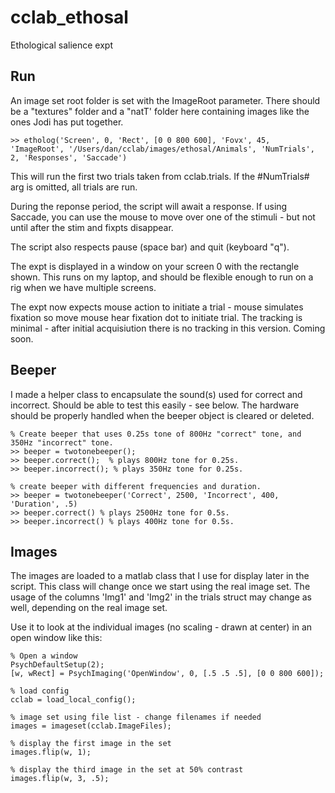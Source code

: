 # cclab_ethosal
Ethological salience expt

## Run

An image set root folder is set with the ImageRoot parameter. There should be a "textures" folder and a "natT' folder here containing images like the ones Jodi has put together.
```
>> etholog('Screen', 0, 'Rect', [0 0 800 600], 'Fovx', 45, 'ImageRoot', '/Users/dan/cclab/images/ethosal/Animals', 'NumTrials', 2, 'Responses', 'Saccade')
```
This will run the first two trials taken from cclab.trials. If the #NumTrials# arg is omitted, all trials are run. 

During the reponse period, the script will await a response. If using Saccade, you can use the mouse to move over one of the stimuli - but not until after the stim and fixpts disappear. 

The script also respects pause (space bar) and quit (keyboard "q").

The expt is displayed in a window on your screen 0 with the rectangle shown. This runs on my laptop, and should be flexible enough to run on a rig when we have multiple screens.

The expt now expects mouse action to initiate a trial - mouse simulates fixation so move mouse hear fixation dot to initiate trial. The tracking is minimal - after initial acquisiution there is no tracking in this version. Coming soon.

## Beeper

I made a helper class to encapsulate the sound(s) used for correct and incorrect. Should be able to test this easily - see below. The hardware should be properly handled when the beeper object is cleared or deleted. 


```
% Create beeper that uses 0.25s tone of 800Hz "correct" tone, and 350Hz "incorrect" tone.
>> beeper = twotonebeeper();
>> beeper.correct();  % plays 800Hz tone for 0.25s.
>> beeper.incorrect(); % plays 350Hz tone for 0.25s.

% create beeper with different frequencies and duration.
>> beeper = twotonebeeper('Correct', 2500, 'Incorrect', 400, 'Duration', .5)
>> beeper.correct() % plays 2500Hz tone for 0.5s.
>> beeper.incorrect() % plays 400Hz tone for 0.5s.
```

## Images

The images are loaded to a matlab class that I use for display later in the script. This class will change once we start using the real image set. The usage of the columns 'Img1' and 'Img2' in the trials struct may change as well, depending on the real image set.

Use it to look at the individual images (no scaling - drawn at center) in an open window like this:

```
% Open a window
PsychDefaultSetup(2);
[w, wRect] = PsychImaging('OpenWindow', 0, [.5 .5 .5], [0 0 800 600]);

% load config
cclab = load_local_config();

% image set using file list - change filenames if needed
images = imageset(cclab.ImageFiles);

% display the first image in the set
images.flip(w, 1);

% display the third image in the set at 50% contrast
images.flip(w, 3, .5);
```
